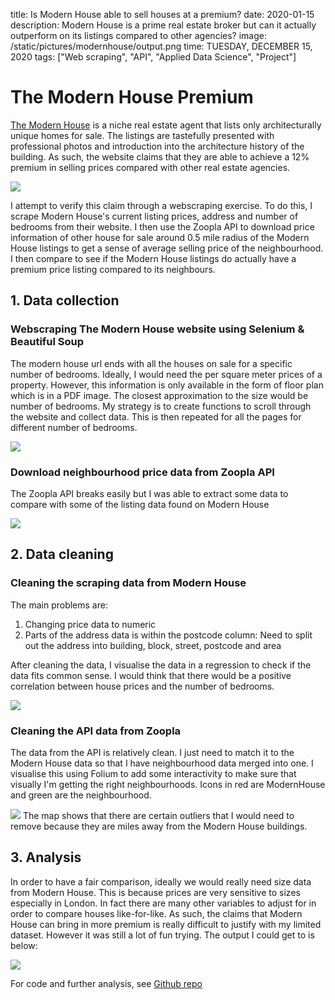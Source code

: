 title: Is Modern House able to sell houses at a premium?
date: 2020-01-15
description: Modern House is a prime real estate broker but can it actually outperform on its listings compared to other agencies?
image: /static/pictures/modernhouse/output.png
time: TUESDAY, DECEMBER 15, 2020
tags: ["Web scraping", "API", "Applied Data Science", "Project"]

# The Modern House Premium

[The Modern House](https://www.themodernhouse.com) is a niche real estate agent that lists only architecturally unique homes for sale. The listings are tastefully presented with professional photos and introduction into the architecture history of the building. As such, the website claims that they are able to achieve a 12% premium in selling prices compared with other real estate agencies. 

<img class="responsive-img" src="static/dataloft.png">

I attempt to verify this claim through a webscraping exercise. To do this, I scrape Modern House's current listing prices, address and number of bedrooms from their website. I then use the Zoopla API to download price information of other house for sale around 0.5 mile radius of the Modern House listings to get a sense of average selling price of the neighbourhood. I then compare to see if the Modern House listings do actually have a premium price listing compared to its neighbours. 

## 1. Data collection

### Webscraping The Modern House website using Selenium & Beautiful Soup

The modern house url ends with all the houses on sale for a specific number of bedrooms. Ideally, I would need the per square meter prices of a property. However, this information is only available in the form of floor plan which is in a PDF image. The closest approximation to the size would be number of bedrooms. My strategy is to create functions to scroll through the website and collect data. This is then repeated for all the pages for different number of bedrooms. 

<img class="responsive-img" src='static/dataframe.jpg'>

### Download neighbourhood price data from Zoopla API
The Zoopla API breaks easily but I was able to extract some data to compare with some of the listing data found on Modern House

<img class="responsive-img" src='static/datazoopla.jpg'>


## 2. Data cleaning

### Cleaning the scraping data from Modern House
The main problems are:
1. Changing price data to numeric
2. Parts of the address data is within the postcode column: Need to split out the address into building, block, street, postcode and area

After cleaning the data, I visualise the data in a regression to check if the data fits common sense. I would think that there would be a positive correlation between house prices and the number of bedrooms. 

<img class="responsive-img" src='static/modernhousereg.png'>

### Cleaning the API data from Zoopla
The data from the API is relatively clean. I just need to match it to the Modern House data so that I have neighbourhood data merged into one. I visualise this using Folium to add some interactivity to make sure that visually I'm getting the right neighbourhoods. Icons in red are ModernHouse and green are the neighbourhood. 

<img class="responsive-img" src='static/folium.jpg'>
The map shows that there are certain outliers that I would need to remove because they are miles away from the Modern House buildings. 

## 3. Analysis
In order to have a fair comparison, ideally we would really need size data from Modern House. This is because prices are very sensitive to sizes especially in London. In fact there are many other variables to adjust for in order to compare houses like-for-like. As such, the claims that Modern House can bring in more premium is really difficult to justify with my limited dataset. However it was still a lot of fun trying. The output I could get to is below:

<img class="responsive-img" src='static/output.png'>

For code and further analysis, see [Github repo](https://github.com/wjivan/modernhousescraper)

